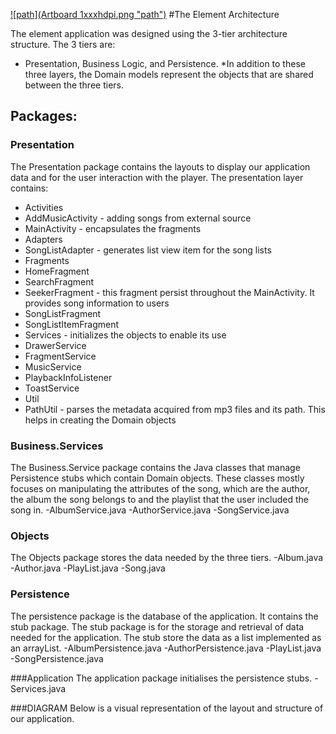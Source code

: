 [![path](Artboard 1xxxhdpi.png "path")](https://code.cs.umanitoba.ca/comp3350-summer2018/FifthElement/blob/master/Artboard%201xxxhdpi.png "path")
#The Element Architecture

The element application was designed using the 3-tier architecture structure. 
The 3 tiers are: 
* Presentation, Business Logic, and Persistence. 
*In addition to these three layers, the Domain models represent the objects that are shared between the three tiers. 

## Packages:
### Presentation
The Presentation package contains the layouts to display our application data and for the user interaction with the player. The presentation layer contains:
* Activities
 * AddMusicActivity - adding songs from external source
 * MainActivity - encapsulates the fragments
* Adapters
 * SongListAdapter - generates list view item for the song lists
* Fragments
 * HomeFragment
 * SearchFragment
 * SeekerFragment - this fragment persist throughout the MainActivity.  It provides song      information to users
 * SongListFragment
 * SongListItemFragment
* Services - initializes the objects to enable its use
 * DrawerService
 * FragmentService
 * MusicService
 * PlaybackInfoListener
 * ToastService
* Util
 * PathUtil - parses the metadata acquired from mp3 files and its path. This helps in creating the Domain objects


### Business.Services
The Business.Service package contains the Java classes that manage Persistence stubs which contain Domain objects. These classes mostly focuses on manipulating the attributes of the song, which are the author, the album the song belongs to and the playlist that the user included the song in.
-AlbumService.java
-AuthorService.java
-SongService.java

### Objects
The Objects package  stores the data needed by the three tiers. 
-Album.java
-Author.java
-PlayList.java
-Song.java

### Persistence
The persistence package is the database of the application. It contains the stub package. The stub package is for the storage and retrieval of data needed for the application. The stub store the data as a list implemented as an arrayList.
-AlbumPersistence.java
-AuthorPersistence.java
-PlayList.java
-SongPersistence.java


###Application
The application package initialises the persistence stubs.
-Services.java

###DIAGRAM 
Below is a visual representation of the layout and structure of our application.


